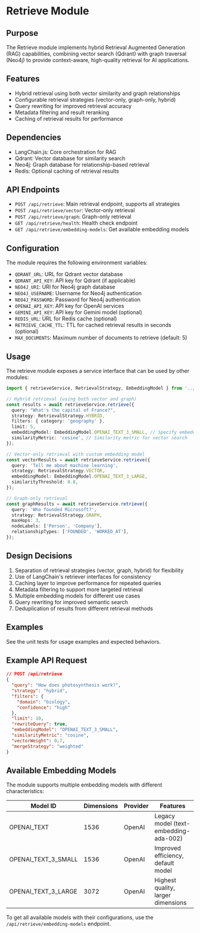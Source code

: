 # Retrieve Module

## Purpose

The Retrieve module implements hybrid Retrieval Augmented Generation (RAG) capabilities, combining vector search (Qdrant) with graph traversal (Neo4j) to provide context-aware, high-quality retrieval for AI applications.

## Features

- Hybrid retrieval using both vector similarity and graph relationships
- Configurable retrieval strategies (vector-only, graph-only, hybrid)
- Query rewriting for improved retrieval accuracy
- Metadata filtering and result reranking
- Caching of retrieval results for performance

## Dependencies

- LangChain.js: Core orchestration for RAG
- Qdrant: Vector database for similarity search
- Neo4j: Graph database for relationship-based retrieval
- Redis: Optional caching of retrieval results

## API Endpoints

- `POST /api/retrieve`: Main retrieval endpoint, supports all strategies
- `POST /api/retrieve/vector`: Vector-only retrieval
- `POST /api/retrieve/graph`: Graph-only retrieval
- `GET /api/retrieve/health`: Health check endpoint
- `GET /api/retrieve/embedding-models`: Get available embedding models

## Configuration

The module requires the following environment variables:

- `QDRANT_URL`: URL for Qdrant vector database
- `QDRANT_API_KEY`: API key for Qdrant (if applicable)
- `NEO4J_URI`: URI for Neo4j graph database
- `NEO4J_USERNAME`: Username for Neo4j authentication
- `NEO4J_PASSWORD`: Password for Neo4j authentication
- `OPENAI_API_KEY`: API key for OpenAI services
- `GEMINI_API_KEY`: API key for Gemini model (optional)
- `REDIS_URL`: URL for Redis cache (optional)
- `RETRIEVE_CACHE_TTL`: TTL for cached retrieval results in seconds (optional)
- `MAX_DOCUMENTS`: Maximum number of documents to retrieve (default: 5)

## Usage

The retrieve module exposes a service interface that can be used by other modules:

```typescript
import { retrieveService, RetrievalStrategy, EmbeddingModel } from '../retrieve';

// Hybrid retrieval (using both vector and graph)
const results = await retrieveService.retrieve({
  query: "What's the capital of France?",
  strategy: RetrievalStrategy.HYBRID,
  filters: { category: 'geography' },
  limit: 5,
  embeddingModel: EmbeddingModel.OPENAI_TEXT_3_SMALL, // Specify embedding model
  similarityMetric: 'cosine', // Similarity metric for vector search
});

// Vector-only retrieval with custom embedding model
const vectorResults = await retrieveService.retrieve({
  query: 'Tell me about machine learning',
  strategy: RetrievalStrategy.VECTOR,
  embeddingModel: EmbeddingModel.OPENAI_TEXT_3_LARGE,
  similarityThreshold: 0.8,
});

// Graph-only retrieval
const graphResults = await retrieveService.retrieve({
  query: 'Who founded Microsoft?',
  strategy: RetrievalStrategy.GRAPH,
  maxHops: 3,
  nodeLabels: ['Person', 'Company'],
  relationshipTypes: ['FOUNDED', 'WORKED_AT'],
});
```

## Design Decisions

1. Separation of retrieval strategies (vector, graph, hybrid) for flexibility
2. Use of LangChain's retriever interfaces for consistency
3. Caching layer to improve performance for repeated queries
4. Metadata filtering to support more targeted retrieval
5. Multiple embedding models for different use cases
6. Query rewriting for improved semantic search
7. Deduplication of results from different retrieval methods

## Examples

See the unit tests for usage examples and expected behaviors.

## Example API Request

```json
// POST /api/retrieve
{
  "query": "How does photosynthesis work?",
  "strategy": "hybrid",
  "filters": {
    "domain": "biology",
    "confidence": "high"
  },
  "limit": 10,
  "rewriteQuery": true,
  "embeddingModel": "OPENAI_TEXT_3_SMALL",
  "similarityMetric": "cosine",
  "vectorWeight": 0.7,
  "mergeStrategy": "weighted"
}
```

## Available Embedding Models

The module supports multiple embedding models with different characteristics:

| Model ID            | Dimensions | Provider | Features                              |
| ------------------- | ---------- | -------- | ------------------------------------- |
| OPENAI_TEXT         | 1536       | OpenAI   | Legacy model (text-embedding-ada-002) |
| OPENAI_TEXT_3_SMALL | 1536       | OpenAI   | Improved efficiency, default model    |
| OPENAI_TEXT_3_LARGE | 3072       | OpenAI   | Highest quality, larger dimensions    |

To get all available models with their configurations, use the `/api/retrieve/embedding-models` endpoint.
